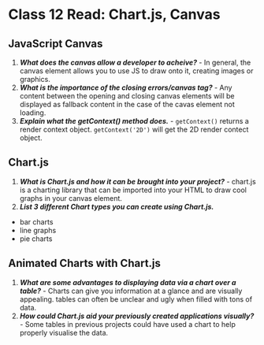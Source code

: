 # Class 12 Read: Chart.js, Canvas

## JavaScript Canvas

1. **_What does the canvas allow a developer to acheive?_** - In general, the canvas element allows you to use JS to draw onto it, creating images or graphics.
2. **_What is the importance of the closing errors/canvas tag?_** - Any content between the opening and closing canvas elements will be displayed as fallback content in the case of the cavas element not loading.
3. **_Explain what the getContext() method does._** - `getContext()` returns a render context object. `getContext('2D')` will get the 2D render contect object.

## Chart.js

1. **_What is Chart.js and how it can be brought into your project?_** - chart.js is a charting library that can be imported into your HTML to draw cool graphs in your canvas element.
2. **_List 3 different Chart types you can create using Chart.js._**

- bar charts
- line graphs
- pie charts

## Animated Charts with Chart.js

1. **_What are some advantages to displaying data via a chart over a table?_** - Charts can give you information at a glance and are visually appealing. tables can often be unclear and ugly when filled with tons of data.
2. **_How could Chart.js aid your previously created applications visually?_** - Some tables in previous projects could have used a chart to help properly visualise the data.
